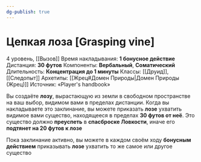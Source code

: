 ```yaml
---
dg-publish: true
---
```

# Цепкая лоза [Grasping vine]
4 уровень, [[Вызов]]
Время накладывания: **1 бонусное действие**
Дистанция: **30 футов**
Компоненты: **Вербальный**, **Соматический**
Длительность: **Концентрация до 1 минуты**
Классы: [[Друид]], [[Следопыт]]
Архетипы: [[Жрец#Домен Природы|Домен Природы (Жрец)]]
Источник: «Player's handbook»

Вы создаёте **лозу**, вырастающую из земли в свободном пространстве на ваш выбор, видимом вами в пределах дистанции. Когда вы накладываете это заклинание, вы можете приказать **лозе** ухватить видимое вами существо, находящееся в пределах **30 футов от неё**. Это существо должно **преуспеть** в **спасброске Ловкости**, иначе его **подтянет на 20 футов к лозе**

Пока заклинание активно, вы можете в каждом своём ходу **бонусным действием** приказывать **лозе** ухватить то же самое или другое существо